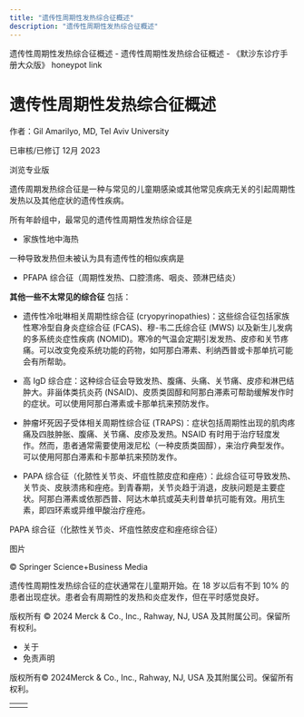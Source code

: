 ```yaml
---
title: "遗传性周期性发热综合征概述"
description: "遗传性周期性发热综合征概述"
---
```


﻿遗传性周期性发热综合征概述 \- 遗传性周期性发热综合征概述 \- 《默沙东诊疗手册大众版》 honeypot link

# 遗传性周期性发热综合征概述

作者：Gil Amarilyo, MD, Tel Aviv University

已审核/已修订 12月 2023

浏览专业版

遗传周期发热综合征是一种与常见的儿童期感染或其他常见疾病无关的引起周期性发热以及其他症状的遗传性疾病。

所有年龄组中，最常见的遗传性周期性发热综合征是

- 家族性地中海热


一种导致发热但未被认为具有遗传性的相似疾病是

- PFAPA 综合征（周期性发热、口腔溃疡、咽炎、颈淋巴结炎）


**其他一些不太常见的综合征** 包括：

- 遗传性冷吡啉相关周期性综合征 (cryopyrinopathies)：这些综合征包括家族性寒冷型自身炎症综合征 (FCAS)、穆-韦二氏综合征 (MWS) 以及新生儿发病的多系统炎症性疾病 (NOMID)。寒冷的气温会定期引发发热、皮疹和关节疼痛。可以改变免疫系统功能的药物，如阿那白滞素、利纳西普或卡那单抗可能会有所帮助。

- 高 IgD 综合症：这种综合征会导致发热、腹痛、头痛、关节痛、皮疹和淋巴结肿大。非甾体类抗炎药 (NSAID)、皮质类固醇和阿那白滞素可帮助缓解发作时的症状。可以使用阿那白滞素或卡那单抗来预防发作。

- 肿瘤坏死因子受体相关周期性综合征 (TRAPS)：症状包括周期性出现的肌肉疼痛及四肢肿胀、腹痛、关节痛、皮疹及发热。NSAID 有时用于治疗轻度发作。然而，患者通常需要使用泼尼松（一种皮质类固醇），来治疗典型发作。可以使用阿那白滞素和卡那单抗来预防发作。

- PAPA 综合征（化脓性关节炎、坏疽性脓皮症和痤疮）：此综合征可导致发热、关节炎、皮肤溃疡和痤疮。到青春期，关节炎趋于消退，皮肤问题是主要症状。阿那白滞素或依那西普、阿达木单抗或英夫利昔单抗可能有效。用抗生素，即四环素或异维甲酸治疗痤疮。


PAPA 综合征（化脓性关节炎、坏疽性脓皮症和痤疮综合征）



图片

© Springer Science+Business Media

遗传性周期性发热综合征的症状通常在儿童期开始。在 18 岁以后有不到 10% 的患者出现症状。患者会有周期性的发热和炎症发作，但在平时感觉良好。



版权所有 © 2024
Merck & Co., Inc., Rahway, NJ, USA 及其附属公司。保留所有权利。

- 关于
- 免责声明

版权所有© 2024Merck & Co., Inc., Rahway, NJ, USA 及其附属公司。保留所有权利。

|     |     |
| --- | --- |
|  |  |